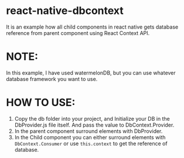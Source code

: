# react-native-dbcontext
It is an example how all child components in react native gets database reference from parent component using React Context API.

# NOTE:
In this example, I have used watermelonDB, but you can use whatever database framework you want to use. 


# HOW TO USE:

1. Copy the db folder into your project, and Initialize your DB in the DbProvider.js file itself. And pass the value to DbContext.Provider.  
2. In the parent component surround elements with DbProvider.
3. In the Child component you can either surround elements with `DbContext.Consumer` or use `this.context` to get the reference of database. 

